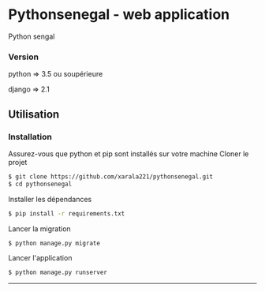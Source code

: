 # Pythonsenegal  - web application

Python sengal

### Version
python => 3.5 ou soupérieure

django => 2.1

## Utilisation


### Installation

Assurez-vous que python et pip sont installés sur votre machine
Cloner le projet
```sh
$ git clone https://github.com/xarala221/pythonsenegal.git
$ cd pythonsenegal
```
Installer les dépendances
```sh
$ pip install -r requirements.txt
```
Lancer la migration
```sh
$ python manage.py migrate
```
Lancer l'application
```sh
$ python manage.py runserver
```
---